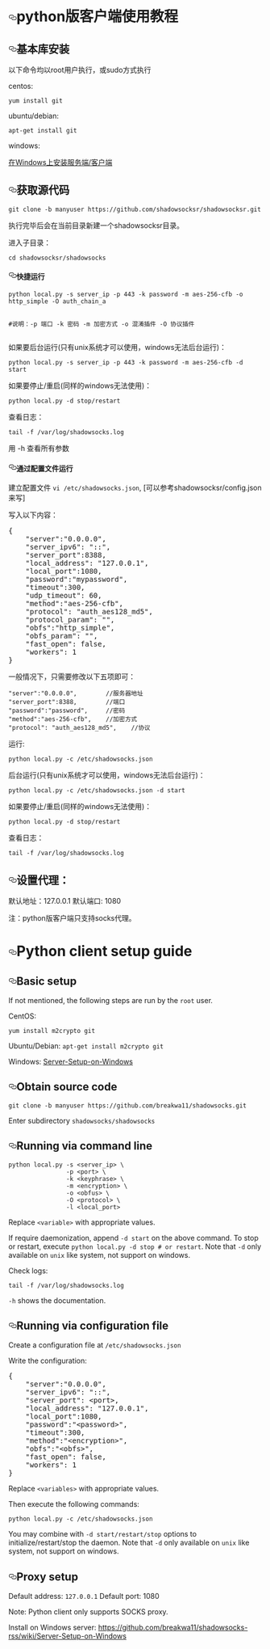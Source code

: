    <h1>
<a id="user-content-python版客户端使用教程" class="anchor" href="#python%E7%89%88%E5%AE%A2%E6%88%B7%E7%AB%AF%E4%BD%BF%E7%94%A8%E6%95%99%E7%A8%8B" aria-hidden="true"><svg aria-hidden="true" class="octicon octicon-link" height="16" version="1.1" viewbox="0 0 16 16" width="16"><path fill-rule="evenodd" d="M4 9h1v1H4c-1.5 0-3-1.69-3-3.5S2.55 3 4 3h4c1.45 0 3 1.69 3 3.5 0 1.41-.91 2.72-2 3.25V8.59c.58-.45 1-1.27 1-2.09C10 5.22 8.98 4 8 4H4c-.98 0-2 1.22-2 2.5S3 9 4 9zm9-3h-1v1h1c1 0 2 1.22 2 2.5S13.98 12 13 12H9c-.98 0-2-1.22-2-2.5 0-.83.42-1.64 1-2.09V6.25c-1.09.53-2 1.84-2 3.25C6 11.31 7.55 13 9 13h4c1.45 0 3-1.69 3-3.5S14.5 6 13 6z"></path></svg></a>python版客户端使用教程</h1>
<h2>
<a id="user-content-基本库安装" class="anchor" href="#%E5%9F%BA%E6%9C%AC%E5%BA%93%E5%AE%89%E8%A3%85" aria-hidden="true"><svg aria-hidden="true" class="octicon octicon-link" height="16" version="1.1" viewbox="0 0 16 16" width="16"><path fill-rule="evenodd" d="M4 9h1v1H4c-1.5 0-3-1.69-3-3.5S2.55 3 4 3h4c1.45 0 3 1.69 3 3.5 0 1.41-.91 2.72-2 3.25V8.59c.58-.45 1-1.27 1-2.09C10 5.22 8.98 4 8 4H4c-.98 0-2 1.22-2 2.5S3 9 4 9zm9-3h-1v1h1c1 0 2 1.22 2 2.5S13.98 12 13 12H9c-.98 0-2-1.22-2-2.5 0-.83.42-1.64 1-2.09V6.25c-1.09.53-2 1.84-2 3.25C6 11.31 7.55 13 9 13h4c1.45 0 3-1.69 3-3.5S14.5 6 13 6z"></path></svg></a>基本库安装</h2>
<p>以下命令均以root用户执行，或sudo方式执行</p>
<p>centos:</p>
<pre><code>yum install git
</code></pre>
<p>ubuntu/debian:</p>
<pre><code>apt-get install git
</code></pre>
<p>windows:</p>
<p><a href="https://github.com/breakwa11/shadowsocks-rss/wiki/Server-Setup-on-Windows">在Windows上安装服务端/客户端</a></p>
<h2>
<a id="user-content-获取源代码" class="anchor" href="#%E8%8E%B7%E5%8F%96%E6%BA%90%E4%BB%A3%E7%A0%81" aria-hidden="true"><svg aria-hidden="true" class="octicon octicon-link" height="16" version="1.1" viewbox="0 0 16 16" width="16"><path fill-rule="evenodd" d="M4 9h1v1H4c-1.5 0-3-1.69-3-3.5S2.55 3 4 3h4c1.45 0 3 1.69 3 3.5 0 1.41-.91 2.72-2 3.25V8.59c.58-.45 1-1.27 1-2.09C10 5.22 8.98 4 8 4H4c-.98 0-2 1.22-2 2.5S3 9 4 9zm9-3h-1v1h1c1 0 2 1.22 2 2.5S13.98 12 13 12H9c-.98 0-2-1.22-2-2.5 0-.83.42-1.64 1-2.09V6.25c-1.09.53-2 1.84-2 3.25C6 11.31 7.55 13 9 13h4c1.45 0 3-1.69 3-3.5S14.5 6 13 6z"></path></svg></a>获取源代码</h2>
<p><code>git clone -b manyuser https://github.com/shadowsocksr/shadowsocksr.git</code></p>
<p>执行完毕后会在当前目录新建一个shadowsocksr目录。</p>
<p>进入子目录：</p>
<pre><code>cd shadowsocksr/shadowsocks
</code></pre>
<h4>
<a id="user-content-快捷运行" class="anchor" href="#%E5%BF%AB%E6%8D%B7%E8%BF%90%E8%A1%8C" aria-hidden="true"><svg aria-hidden="true" class="octicon octicon-link" height="16" version="1.1" viewbox="0 0 16 16" width="16"><path fill-rule="evenodd" d="M4 9h1v1H4c-1.5 0-3-1.69-3-3.5S2.55 3 4 3h4c1.45 0 3 1.69 3 3.5 0 1.41-.91 2.72-2 3.25V8.59c.58-.45 1-1.27 1-2.09C10 5.22 8.98 4 8 4H4c-.98 0-2 1.22-2 2.5S3 9 4 9zm9-3h-1v1h1c1 0 2 1.22 2 2.5S13.98 12 13 12H9c-.98 0-2-1.22-2-2.5 0-.83.42-1.64 1-2.09V6.25c-1.09.53-2 1.84-2 3.25C6 11.31 7.55 13 9 13h4c1.45 0 3-1.69 3-3.5S14.5 6 13 6z"></path></svg></a>快捷运行</h4>
<pre><code>python local.py -s server_ip -p 443 -k password -m aes-256-cfb -o http_simple -O auth_chain_a

#说明：-p 端口 -k 密码  -m 加密方式 -o 混淆插件 -O 协议插件
</code></pre>
<p>如果要后台运行(只有unix系统才可以使用，windows无法后台运行)：</p>
<pre><code>python local.py -s server_ip -p 443 -k password -m aes-256-cfb -d start
</code></pre>
<p>如果要停止/重启(同样的windows无法使用)：</p>
<pre><code>python local.py -d stop/restart
</code></pre>
<p>查看日志：</p>
<pre><code>tail -f /var/log/shadowsocks.log
</code></pre>
<p>用 -h 查看所有参数</p>
<h4>
<a id="user-content-通过配置文件运行" class="anchor" href="#%E9%80%9A%E8%BF%87%E9%85%8D%E7%BD%AE%E6%96%87%E4%BB%B6%E8%BF%90%E8%A1%8C" aria-hidden="true"><svg aria-hidden="true" class="octicon octicon-link" height="16" version="1.1" viewbox="0 0 16 16" width="16"><path fill-rule="evenodd" d="M4 9h1v1H4c-1.5 0-3-1.69-3-3.5S2.55 3 4 3h4c1.45 0 3 1.69 3 3.5 0 1.41-.91 2.72-2 3.25V8.59c.58-.45 1-1.27 1-2.09C10 5.22 8.98 4 8 4H4c-.98 0-2 1.22-2 2.5S3 9 4 9zm9-3h-1v1h1c1 0 2 1.22 2 2.5S13.98 12 13 12H9c-.98 0-2-1.22-2-2.5 0-.83.42-1.64 1-2.09V6.25c-1.09.53-2 1.84-2 3.25C6 11.31 7.55 13 9 13h4c1.45 0 3-1.69 3-3.5S14.5 6 13 6z"></path></svg></a>通过配置文件运行</h4>
<p>建立配置文件 <code>vi /etc/shadowsocks.json</code>,
[可以参考shadowsocksr/config.json来写]</p>
<p>写入以下内容：</p>
<div class="highlight highlight-source-js"><pre>{
    <span class="pl-s"><span class="pl-pds">"</span>server<span class="pl-pds">"</span></span><span class="pl-k">:</span><span class="pl-s"><span class="pl-pds">"</span>0.0.0.0<span class="pl-pds">"</span></span>,
    <span class="pl-s"><span class="pl-pds">"</span>server_ipv6<span class="pl-pds">"</span></span><span class="pl-k">:</span> <span class="pl-s"><span class="pl-pds">"</span>::<span class="pl-pds">"</span></span>,
    <span class="pl-s"><span class="pl-pds">"</span>server_port<span class="pl-pds">"</span></span><span class="pl-k">:</span><span class="pl-c1">8388</span>,
    <span class="pl-s"><span class="pl-pds">"</span>local_address<span class="pl-pds">"</span></span><span class="pl-k">:</span> <span class="pl-s"><span class="pl-pds">"</span>127.0.0.1<span class="pl-pds">"</span></span>,
    <span class="pl-s"><span class="pl-pds">"</span>local_port<span class="pl-pds">"</span></span><span class="pl-k">:</span><span class="pl-c1">1080</span>,
    <span class="pl-s"><span class="pl-pds">"</span>password<span class="pl-pds">"</span></span><span class="pl-k">:</span><span class="pl-s"><span class="pl-pds">"</span>mypassword<span class="pl-pds">"</span></span>,
    <span class="pl-s"><span class="pl-pds">"</span>timeout<span class="pl-pds">"</span></span><span class="pl-k">:</span><span class="pl-c1">300</span>,
    <span class="pl-s"><span class="pl-pds">"</span>udp_timeout<span class="pl-pds">"</span></span><span class="pl-k">:</span> <span class="pl-c1">60</span>,
    <span class="pl-s"><span class="pl-pds">"</span>method<span class="pl-pds">"</span></span><span class="pl-k">:</span><span class="pl-s"><span class="pl-pds">"</span>aes-256-cfb<span class="pl-pds">"</span></span>,
    <span class="pl-s"><span class="pl-pds">"</span>protocol<span class="pl-pds">"</span></span><span class="pl-k">:</span> <span class="pl-s"><span class="pl-pds">"</span>auth_aes128_md5<span class="pl-pds">"</span></span>,
    <span class="pl-s"><span class="pl-pds">"</span>protocol_param<span class="pl-pds">"</span></span><span class="pl-k">:</span> <span class="pl-s"><span class="pl-pds">"</span><span class="pl-pds">"</span></span>,
    <span class="pl-s"><span class="pl-pds">"</span>obfs<span class="pl-pds">"</span></span><span class="pl-k">:</span><span class="pl-s"><span class="pl-pds">"</span>http_simple<span class="pl-pds">"</span></span>,
    <span class="pl-s"><span class="pl-pds">"</span>obfs_param<span class="pl-pds">"</span></span><span class="pl-k">:</span> <span class="pl-s"><span class="pl-pds">"</span><span class="pl-pds">"</span></span>,
    <span class="pl-s"><span class="pl-pds">"</span>fast_open<span class="pl-pds">"</span></span><span class="pl-k">:</span> <span class="pl-c1">false</span>,
    <span class="pl-s"><span class="pl-pds">"</span>workers<span class="pl-pds">"</span></span><span class="pl-k">:</span> <span class="pl-c1">1</span>
}</pre></div>
<p>一般情况下，只需要修改以下五项即可：</p>
<pre><code>"server":"0.0.0.0",        //服务器地址
"server_port":8388,        //端口
"password":"password",     //密码
"method":"aes-256-cfb",    //加密方式
"protocol": "auth_aes128_md5",    //协议
</code></pre>
<p>运行:</p>
<pre><code>python local.py -c /etc/shadowsocks.json
</code></pre>
<p>后台运行(只有unix系统才可以使用，windows无法后台运行)：</p>
<pre><code>python local.py -c /etc/shadowsocks.json -d start
</code></pre>
<p>如果要停止/重启(同样的windows无法使用)：</p>
<pre><code>python local.py -d stop/restart
</code></pre>
<p>查看日志：</p>
<pre><code>tail -f /var/log/shadowsocks.log
</code></pre>
<h2>
<a id="user-content-设置代理" class="anchor" href="#%E8%AE%BE%E7%BD%AE%E4%BB%A3%E7%90%86" aria-hidden="true"><svg aria-hidden="true" class="octicon octicon-link" height="16" version="1.1" viewbox="0 0 16 16" width="16"><path fill-rule="evenodd" d="M4 9h1v1H4c-1.5 0-3-1.69-3-3.5S2.55 3 4 3h4c1.45 0 3 1.69 3 3.5 0 1.41-.91 2.72-2 3.25V8.59c.58-.45 1-1.27 1-2.09C10 5.22 8.98 4 8 4H4c-.98 0-2 1.22-2 2.5S3 9 4 9zm9-3h-1v1h1c1 0 2 1.22 2 2.5S13.98 12 13 12H9c-.98 0-2-1.22-2-2.5 0-.83.42-1.64 1-2.09V6.25c-1.09.53-2 1.84-2 3.25C6 11.31 7.55 13 9 13h4c1.45 0 3-1.69 3-3.5S14.5 6 13 6z"></path></svg></a>设置代理：</h2>
<p>默认地址：127.0.0.1   默认端口: 1080</p>
<p>注：python版客户端只支持socks代理。</p>
<h1>
<a id="user-content-python-client-setup-guide" class="anchor" href="#python-client-setup-guide" aria-hidden="true"><svg aria-hidden="true" class="octicon octicon-link" height="16" version="1.1" viewbox="0 0 16 16" width="16"><path fill-rule="evenodd" d="M4 9h1v1H4c-1.5 0-3-1.69-3-3.5S2.55 3 4 3h4c1.45 0 3 1.69 3 3.5 0 1.41-.91 2.72-2 3.25V8.59c.58-.45 1-1.27 1-2.09C10 5.22 8.98 4 8 4H4c-.98 0-2 1.22-2 2.5S3 9 4 9zm9-3h-1v1h1c1 0 2 1.22 2 2.5S13.98 12 13 12H9c-.98 0-2-1.22-2-2.5 0-.83.42-1.64 1-2.09V6.25c-1.09.53-2 1.84-2 3.25C6 11.31 7.55 13 9 13h4c1.45 0 3-1.69 3-3.5S14.5 6 13 6z"></path></svg></a>Python client setup guide</h1>
<h2>
<a id="user-content-basic-setup" class="anchor" href="#basic-setup" aria-hidden="true"><svg aria-hidden="true" class="octicon octicon-link" height="16" version="1.1" viewbox="0 0 16 16" width="16"><path fill-rule="evenodd" d="M4 9h1v1H4c-1.5 0-3-1.69-3-3.5S2.55 3 4 3h4c1.45 0 3 1.69 3 3.5 0 1.41-.91 2.72-2 3.25V8.59c.58-.45 1-1.27 1-2.09C10 5.22 8.98 4 8 4H4c-.98 0-2 1.22-2 2.5S3 9 4 9zm9-3h-1v1h1c1 0 2 1.22 2 2.5S13.98 12 13 12H9c-.98 0-2-1.22-2-2.5 0-.83.42-1.64 1-2.09V6.25c-1.09.53-2 1.84-2 3.25C6 11.31 7.55 13 9 13h4c1.45 0 3-1.69 3-3.5S14.5 6 13 6z"></path></svg></a>Basic setup</h2>
<p>If not mentioned, the following steps are run by the <code>root</code> user.</p>
<p>CentOS:</p>
<p><code>yum install m2crypto git</code></p>
<p>Ubuntu/Debian:
<code>apt-get install m2crypto git</code></p>
<p>Windows:
<a href="https://github.com/breakwa11/shadowsocks-rss/wiki/Server-Setup-on-Windows">Server-Setup-on-Windows</a></p>
<h2>
<a id="user-content-obtain-source-code" class="anchor" href="#obtain-source-code" aria-hidden="true"><svg aria-hidden="true" class="octicon octicon-link" height="16" version="1.1" viewbox="0 0 16 16" width="16"><path fill-rule="evenodd" d="M4 9h1v1H4c-1.5 0-3-1.69-3-3.5S2.55 3 4 3h4c1.45 0 3 1.69 3 3.5 0 1.41-.91 2.72-2 3.25V8.59c.58-.45 1-1.27 1-2.09C10 5.22 8.98 4 8 4H4c-.98 0-2 1.22-2 2.5S3 9 4 9zm9-3h-1v1h1c1 0 2 1.22 2 2.5S13.98 12 13 12H9c-.98 0-2-1.22-2-2.5 0-.83.42-1.64 1-2.09V6.25c-1.09.53-2 1.84-2 3.25C6 11.31 7.55 13 9 13h4c1.45 0 3-1.69 3-3.5S14.5 6 13 6z"></path></svg></a>Obtain source code</h2>
<p><code>git clone -b manyuser https://github.com/breakwa11/shadowsocks.git</code></p>
<p>Enter subdirectory <code>shadowsocks/shadowsocks</code></p>
<h2>
<a id="user-content-running-via-command-line" class="anchor" href="#running-via-command-line" aria-hidden="true"><svg aria-hidden="true" class="octicon octicon-link" height="16" version="1.1" viewbox="0 0 16 16" width="16"><path fill-rule="evenodd" d="M4 9h1v1H4c-1.5 0-3-1.69-3-3.5S2.55 3 4 3h4c1.45 0 3 1.69 3 3.5 0 1.41-.91 2.72-2 3.25V8.59c.58-.45 1-1.27 1-2.09C10 5.22 8.98 4 8 4H4c-.98 0-2 1.22-2 2.5S3 9 4 9zm9-3h-1v1h1c1 0 2 1.22 2 2.5S13.98 12 13 12H9c-.98 0-2-1.22-2-2.5 0-.83.42-1.64 1-2.09V6.25c-1.09.53-2 1.84-2 3.25C6 11.31 7.55 13 9 13h4c1.45 0 3-1.69 3-3.5S14.5 6 13 6z"></path></svg></a>Running via command line</h2>
<pre><code>python local.py -s &lt;server_ip&gt; \
                -p &lt;port&gt; \
                -k &lt;keyphrase&gt; \
                -m &lt;encryption&gt; \
                -o &lt;obfus&gt; \
                -O &lt;protocol&gt; \
                -l &lt;local_port&gt;
</code></pre>
<p>Replace <code>&lt;variable&gt;</code> with appropriate values.</p>
<p>If require daemonization, append <code>-d start</code> on the above command. To stop or restart, execute
<code>python local.py -d stop # or restart</code>. Note that <code>-d</code> only available on <code>unix</code> like system, not support on windows.</p>
<p>Check logs:</p>
<pre><code>tail -f /var/log/shadowsocks.log
</code></pre>
<p><code>-h</code> shows the documentation.</p>
<h2>
<a id="user-content-running-via-configuration-file" class="anchor" href="#running-via-configuration-file" aria-hidden="true"><svg aria-hidden="true" class="octicon octicon-link" height="16" version="1.1" viewbox="0 0 16 16" width="16"><path fill-rule="evenodd" d="M4 9h1v1H4c-1.5 0-3-1.69-3-3.5S2.55 3 4 3h4c1.45 0 3 1.69 3 3.5 0 1.41-.91 2.72-2 3.25V8.59c.58-.45 1-1.27 1-2.09C10 5.22 8.98 4 8 4H4c-.98 0-2 1.22-2 2.5S3 9 4 9zm9-3h-1v1h1c1 0 2 1.22 2 2.5S13.98 12 13 12H9c-.98 0-2-1.22-2-2.5 0-.83.42-1.64 1-2.09V6.25c-1.09.53-2 1.84-2 3.25C6 11.31 7.55 13 9 13h4c1.45 0 3-1.69 3-3.5S14.5 6 13 6z"></path></svg></a>Running via configuration file</h2>
<p>Create a configuration file at <code>/etc/shadowsocks.json</code></p>
<p>Write the configuration:</p>
<div class="highlight highlight-source-js"><pre>{
    <span class="pl-s"><span class="pl-pds">"</span>server<span class="pl-pds">"</span></span><span class="pl-k">:</span><span class="pl-s"><span class="pl-pds">"</span>0.0.0.0<span class="pl-pds">"</span></span>,
    <span class="pl-s"><span class="pl-pds">"</span>server_ipv6<span class="pl-pds">"</span></span><span class="pl-k">:</span> <span class="pl-s"><span class="pl-pds">"</span>::<span class="pl-pds">"</span></span>,
    <span class="pl-s"><span class="pl-pds">"</span>server_port<span class="pl-pds">"</span></span><span class="pl-k">:</span> <span class="pl-k">&lt;</span>port<span class="pl-k">&gt;</span>,
    <span class="pl-s"><span class="pl-pds">"</span>local_address<span class="pl-pds">"</span></span><span class="pl-k">:</span> <span class="pl-s"><span class="pl-pds">"</span>127.0.0.1<span class="pl-pds">"</span></span>,
    <span class="pl-s"><span class="pl-pds">"</span>local_port<span class="pl-pds">"</span></span><span class="pl-k">:</span><span class="pl-c1">1080</span>,
    <span class="pl-s"><span class="pl-pds">"</span>password<span class="pl-pds">"</span></span><span class="pl-k">:</span><span class="pl-s"><span class="pl-pds">"</span>&lt;password&gt;<span class="pl-pds">"</span></span>,
    <span class="pl-s"><span class="pl-pds">"</span>timeout<span class="pl-pds">"</span></span><span class="pl-k">:</span><span class="pl-c1">300</span>,
    <span class="pl-s"><span class="pl-pds">"</span>method<span class="pl-pds">"</span></span><span class="pl-k">:</span><span class="pl-s"><span class="pl-pds">"</span>&lt;encryption&gt;<span class="pl-pds">"</span></span>,
    <span class="pl-s"><span class="pl-pds">"</span>obfs<span class="pl-pds">"</span></span><span class="pl-k">:</span><span class="pl-s"><span class="pl-pds">"</span>&lt;obfs&gt;<span class="pl-pds">"</span></span>,
    <span class="pl-s"><span class="pl-pds">"</span>fast_open<span class="pl-pds">"</span></span><span class="pl-k">:</span> <span class="pl-c1">false</span>,
    <span class="pl-s"><span class="pl-pds">"</span>workers<span class="pl-pds">"</span></span><span class="pl-k">:</span> <span class="pl-c1">1</span>
}</pre></div>
<p>Replace <code>&lt;variables&gt;</code> with appropriate values.</p>
<p>Then execute the following commands:</p>
<pre><code>python local.py -c /etc/shadowsocks.json
</code></pre>
<p>You may combine with <code>-d start/restart/stop</code> options to initialize/restart/stop
the daemon. Note that <code>-d</code> only available on <code>unix</code> like system, not support on windows.</p>
<h2>
<a id="user-content-proxy-setup" class="anchor" href="#proxy-setup" aria-hidden="true"><svg aria-hidden="true" class="octicon octicon-link" height="16" version="1.1" viewbox="0 0 16 16" width="16"><path fill-rule="evenodd" d="M4 9h1v1H4c-1.5 0-3-1.69-3-3.5S2.55 3 4 3h4c1.45 0 3 1.69 3 3.5 0 1.41-.91 2.72-2 3.25V8.59c.58-.45 1-1.27 1-2.09C10 5.22 8.98 4 8 4H4c-.98 0-2 1.22-2 2.5S3 9 4 9zm9-3h-1v1h1c1 0 2 1.22 2 2.5S13.98 12 13 12H9c-.98 0-2-1.22-2-2.5 0-.83.42-1.64 1-2.09V6.25c-1.09.53-2 1.84-2 3.25C6 11.31 7.55 13 9 13h4c1.45 0 3-1.69 3-3.5S14.5 6 13 6z"></path></svg></a>Proxy setup</h2>
<p>Default address: <code>127.0.0.1</code>
Default port: 1080</p>
<p>Note: Python client only supports SOCKS proxy.</p>
<p>Install on Windows server: <a href="https://github.com/breakwa11/shadowsocks-rss/wiki/Server-Setup-on-Windows">https://github.com/breakwa11/shadowsocks-rss/wiki/Server-Setup-on-Windows</a></p>